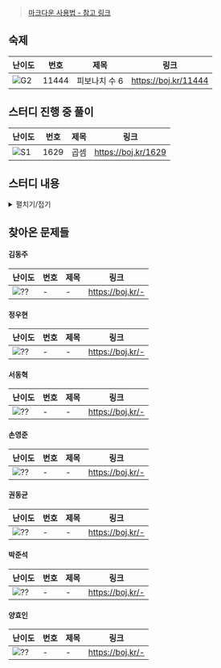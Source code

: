 > [마크다운 사용법 - 참고 링크](https://gist.github.com/ihoneymon/652be052a0727ad59601)

<!-- 문제 템플릿

| 난이도 | 번호 | 제목 | 링크             |
| ------ | ---- | ---- | ---------------- |
| ![??]  | -    | -    | https://boj.kr/- |

-->

## 숙제

| 난이도 | 번호  | 제목          | 링크                 |
| ------ | ----- | ------------- | -------------------- |
| ![G2]  | 11444 | 피보나치 수 6 | https://boj.kr/11444 |

## 스터디 진행 중 풀이

| 난이도 | 번호 | 제목 | 링크                |
| ------ | ---- | ---- | ------------------- |
| ![S1]  | 1629 | 곱셈 | https://boj.kr/1629 |

## 스터디 내용

<details>
<summary>펼치기/접기</summary>

### CCW 복습

> [![ccw](https://github.com/StudyAlgorithmTeam/Season2/assets/19310326/8f10f750-3480-456d-9c0e-83c0fe6eecf3)](https://ohgym.tistory.com/11)
>
> <https://github.com/StudyAlgorithmTeam/Season2/tree/main/14주차%20CCW>

### 나머지 연산의 분배 법칙

> $(a + b) \mod m = ((a \mod m) + (b \mod m)) \mod m$
>
> $(a \times b) \mod m = ((a \mod m) \times (b \mod m)) \mod m$


### 분할 정복을 이용한 거듭제곱 구하기 $\mathcal{O}(\log N)$

> * $b$가 짝수인 경우: $a^b = (a^{b/2})(a^{b/2})$
> * $b$가 홀수인 경우<sub>($b-1$은 짝수이다.)</sub>: $a^b = a^{(b-1)+1} = (a^{(b-1)/2})(a^{(b-1)/2})a$
>
> ```c
> int mul(int a, int b) {
>     return a * b;
> }
>
> int pow(int a, int b) {
>     int n;
>     if (b == 0) return 1;
>     n = pow(a, b/2);
>     n = mul(n, n); // 자기 자신을 곱해 제곱으로 만든다. 이렇게 하면 pow() 재귀 호출은 1회만 해도 된다.
>     if (b % 2 == 1) n = mul(n, a); // b가 홀수인 경우 처리
>     return n;
> }
> ```

### 분할 정복을 이용한 피보나치 수열 $\mathcal{O}(\log N)$

> <https://namu.wiki/w/피보나치%20수열#s-8.1>
>
> 앞서 다룬 분할 정복을 이용한 거듭제곱의 응용편.
> 피보나치 수로 이루어진 2x2 행렬을 이용하면 다음과 같은 식이 성립한다.
>
> ```math
> \begin{pmatrix} 1&1\\1&0 \end{pmatrix} \begin{pmatrix} F_{n+1}&F_n \\ F_n&F_{n-1} \end{pmatrix} = \begin{pmatrix} 1F_{n+1}+1F_n&1F_n+1F_{n-1} \\ 1F_{n+1}+0F_{n}&1F_n+0F_{n-1} \end{pmatrix} = \begin{pmatrix} F_{n+2}&F_{n+1} \\ F_{n+1} &F_{n} \end{pmatrix}
> ```
>
> 위의 식을 일반화 하면 아래와 같다.
>
> ```math
> \begin{pmatrix} 1&1\\1&0 \end{pmatrix}^n = \begin{pmatrix} F_{n+1}&F_n \\ F_n&F_{n-1} \end{pmatrix}
> ```

## 행렬의 곱셈

> 행렬 $A$와 $B$의 곱은 다음과 같이 구할 수 있다.
>
> ```math
> (AB)_{ij}=\sum_{k} A_{ik}B_{kj}
> ```
>
> 다음은 C언어로 구현한 행렬 곱의 예시이다.
> ```c
>
> void matmul(int A[5][7], int B[7][9], int C[5][9]) {
>     // C = AB 를 수행한다
>     for (int i = 0; i < 5; i++) {
>         for (int j = 0; j < 9; j++) {
>             C[i][j] = 0;
>             for (int k = 0; k < 7; k++) {
>                 C[i][j] += A[i][k] * B[k][j];
>             }
>         }
>     }
>     return;
> }
> ```
>
> Python을 이용하여 구현하면 다음과 같다.
> * Python 3.5에 추가된 행렬 곱 연산자(`@`)를 이용한 예시이다.
> * `__matmul__()`을 오버라이딩하여 사용하고 있다.
> * 현재 python에는 built-in으로 제공되는 `@` 연산의 구현체는 없다. (연산자는 있지만 동작 방식은 직접 구현해주지 않으면 사용이 어렵다.)
> * https://docs.python.org/3/whatsnew/3.5.html#whatsnew-pep-465
> ```python
> class Matrix:
>     @classmethod
>     def zeroes(cls, rows: int, cols: int) -> 'Matrix':
>         return cls([[0] * cols for _ in range(rows)])
>
>     def __init__(self, data):
>         self.rows = len(data)
>         self.cols = len(data[0])
>         self.data = data
>
>     def __matmul__(self, other) -> 'Matrix':
>         """Python 3.5에 추가된 행렬 곱셈 연산자(@) 오버로딩"""
>         if len(self.data[0]) != len(other.data):
>             raise ValueError("Matrix inner dimensions must agree")
>         result = Matrix.zeroes(self.rows, other.cols)
>         for i in range(self.rows):
>             for j in range(self.cols):
>                 for k in range(self.rows):
>                     result.data[i][j] += self.data[i][k] * other.data[k][j]
>         return result
>
>     def __getitem__(self, key):
>         """행렬 인덱싱 연산자([]) 오버로딩"""
>         return self.data[key]
>
>
> if __name__ == '__main__':
>     # 행렬 곱을 이용한 피보나치 수를 구하는 예제, O(N)
>     F_1 = Matrix([[1, 1], [1, 0]])
>     F_n = F_1
>     for n in range(1, 10):
>         print(f'fibonacci({n}) = {F_n[0][1]}')
>         F_n = F_n @ F_1
> ```

</details>

## 찾아온 문제들

#### 김동주

| 난이도 | 번호 | 제목 | 링크             |
| ------ | ---- | ---- | ---------------- |
| ![??]  | -    | -    | https://boj.kr/- |

#### 정우현

| 난이도 | 번호 | 제목 | 링크             |
| ------ | ---- | ---- | ---------------- |
| ![??]  | -    | -    | https://boj.kr/- |

#### 서동혁

| 난이도 | 번호 | 제목 | 링크             |
| ------ | ---- | ---- | ---------------- |
| ![??]  | -    | -    | https://boj.kr/- |

#### 손영준

| 난이도 | 번호 | 제목 | 링크             |
| ------ | ---- | ---- | ---------------- |
| ![??]  | -    | -    | https://boj.kr/- |

#### 권동균

| 난이도 | 번호 | 제목 | 링크             |
| ------ | ---- | ---- | ---------------- |
| ![??]  | -    | -    | https://boj.kr/- |

#### 박준석

| 난이도 | 번호 | 제목 | 링크             |
| ------ | ---- | ---- | ---------------- |
| ![??]  | -    | -    | https://boj.kr/- |

#### 양효인

| 난이도 | 번호 | 제목 | 링크             |
| ------ | ---- | ---- | ---------------- |
| ![??]  | -    | -    | https://boj.kr/- |

<!-- solved.ac 문제 난이도 별 태그 이미지 -->

[P1]: https://d2gd6pc034wcta.cloudfront.net/tier/20.svg
[P2]: https://d2gd6pc034wcta.cloudfront.net/tier/19.svg
[P3]: https://d2gd6pc034wcta.cloudfront.net/tier/18.svg
[P4]: https://d2gd6pc034wcta.cloudfront.net/tier/17.svg
[P5]: https://d2gd6pc034wcta.cloudfront.net/tier/16.svg
[G1]: https://d2gd6pc034wcta.cloudfront.net/tier/15.svg
[G2]: https://d2gd6pc034wcta.cloudfront.net/tier/14.svg
[G3]: https://d2gd6pc034wcta.cloudfront.net/tier/13.svg
[G4]: https://d2gd6pc034wcta.cloudfront.net/tier/12.svg
[G5]: https://d2gd6pc034wcta.cloudfront.net/tier/11.svg
[S1]: https://d2gd6pc034wcta.cloudfront.net/tier/10.svg
[S2]: https://d2gd6pc034wcta.cloudfront.net/tier/9.svg
[S3]: https://d2gd6pc034wcta.cloudfront.net/tier/8.svg
[S4]: https://d2gd6pc034wcta.cloudfront.net/tier/7.svg
[S5]: https://d2gd6pc034wcta.cloudfront.net/tier/6.svg
[??]: https://d2gd6pc034wcta.cloudfront.net/tier/0.svg
